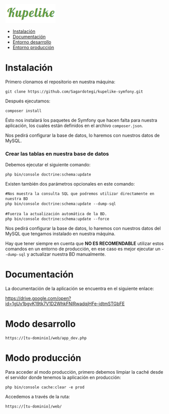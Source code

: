 ![logo](web/img/logo.png)

- [Instalación](#install)
- [Documentación](#doc)
- [Entorno desarrollo](#dev)
- [Entorno producción](#prod)

# <a name="install"></a> Instalación

Primero clonamos el repositorio en nuestra máquina:
```
git clone https://github.com/Sagardotegi/kupelike-symfony.git
```

Después ejecutamos:

```
composer install
```
Ésto nos instalará los paquetes de Symfony que hacen falta para nuestra aplicación, los cuales están definidos en el archivo `composer.json`.

Nos pedirá configurar la base de datos, lo haremos con nuestros datos de MySQL. 

### Crear las tablas en nuestra base de datos

Debemos ejecutar el siguiente comando:

```
php bin/console doctrine:schema:update
```

Existen también dos parámetros opcionales en este comando:

```
#Nos muestra la consulta SQL que podremos utilizar directamente en nuestra BD
php bin/console doctrine:schema:update --dump-sql

#Fuerza la actualización automática de la BD.
php bin/console doctrine:schema:update --force 
```

Nos pedirá configurar la base de datos, lo haremos con nuestros datos del MySQL que tengamos instalado en nuestra máquina.

Hay que tener siempre en cuenta que **NO ES RECOMENDABLE** utilizar estos comandos en un entorno de producción, en ese caso es mejor ejecutar un `--dump-sql` y actualizar nuestra BD manualmente.

# <a name="doc"></a> Documentación

La documentación de la aplicación se encuentra en el siguiente enlace:

https://drive.google.com/open?id=1gUv1bgvK19tk7V1D2WhkFNlRwadqjHFe-jdtmSTGbFE

# <a name="dev"></a> Modo desarrollo

```
https://[tu-dominio]/web/app_dev.php
```

# <a name="prod"></a> Modo producción

Para acceder al modo producción, primero debemos limpiar la caché desde el servidor donde tenemos la aplicación en producción:

```
php bin/console cache:clear -e prod
```

Accedemos a través de la ruta:

```
https://[tu-dominio]/web/
```
